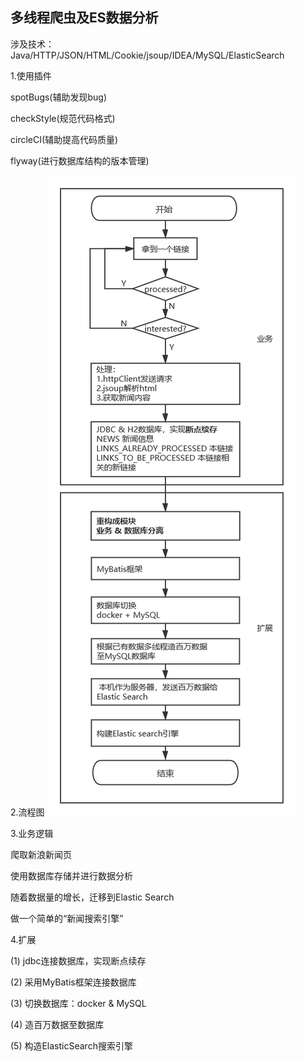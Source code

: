 ## 多线程爬虫及ES数据分析

涉及技术：Java/HTTP/JSON/HTML/Cookie/jsoup/IDEA/MySQL/ElasticSearch

1.使用插件

spotBugs(辅助发现bug)

checkStyle(规范代码格式)

circleCI(辅助提高代码质量)

flyway(进行数据库结构的版本管理)

2.流程图
![多线程爬虫及ES数据分析流程图](src/main/resources/images/MultiThreadCrawlerFlowChart.png)

3.业务逻辑

爬取新浪新闻页

使用数据库存储并进行数据分析

随着数据量的增长，迁移到Elastic Search

做一个简单的“新闻搜索引擎”

4.扩展

(1) jdbc连接数据库，实现断点续存

(2) 采用MyBatis框架连接数据库

(3) 切换数据库：docker & MySQL

(4) 造百万数据至数据库

(5) 构造ElasticSearch搜索引擎

